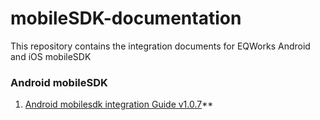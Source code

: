 # mobileSDK-documentation
This repository contains the integration documents for EQWorks Android and iOS mobileSDK

### Android mobileSDK
1. [Android mobilesdk integration Guide v1.0.7](docs/androidsdk_v1.0.7.md)**
